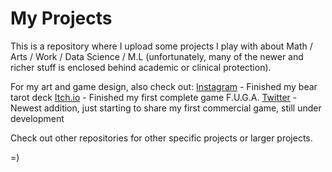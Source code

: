 # My Projects

This is a repository where I upload some projects I play with about Math / Arts / Work / Data Science / M.L (unfortunately, many of the newer and richer stuff is enclosed behind academic or clinical protection).

For my art and game design, also check out:
[Instagram](instagram.com/lr.gui) - Finished my bear tarot deck
[Itch.io](lrgui.itch.io) - Finished my first complete game F.U.G.A.
[Twitter](twitter.com/_lrgui_) - Newest addition, just starting to share my first commercial game, still under development

Check out other repositories for other specific projects or larger projects.

=)
